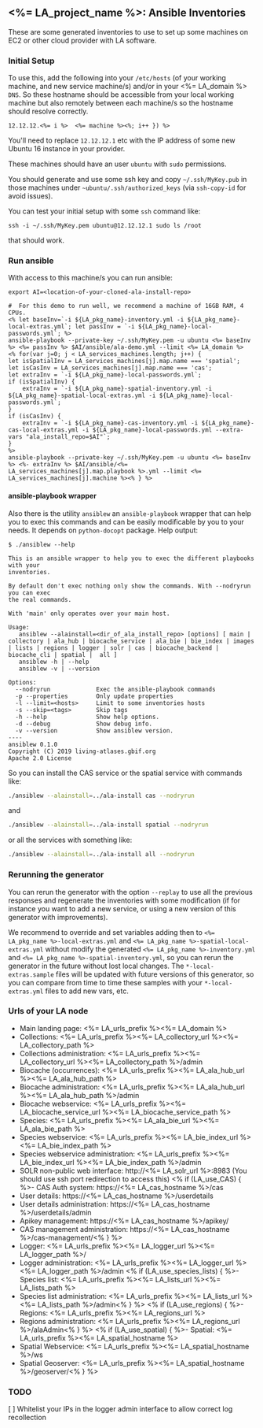 ## <%= LA_project_name %>: Ansible Inventories

These are some generated inventories to use to set up some machines on EC2 or other cloud provider with LA software.

### Initial Setup

To use this, add the following into your `/etc/hosts` (of your working machine, and new service machine/s) and/or in your <%= LA_domain %> `DNS`. So these hostname should be accessible from your local working machine but also remotely between each machine/s so the hostname should resolve correctly.

```<% let i=12; LA_machines.forEach(machine => { %>
12.12.12.<%= i %>  <%= machine %><%; i++ }) %>
```

You'll need to replace `12.12.12.1` etc with the IP address of some new Ubuntu 16 instance in your provider.

These machines should have an user `ubuntu` with `sudo` permissions.

You should generate and use some ssh key and copy `~/.ssh/MyKey.pub` in those machines under `~ubuntu/.ssh/authorized_keys` (via `ssh-copy-id` for avoid issues).

You can test your initial setup with some `ssh` command like:
```
ssh -i ~/.ssh/MyKey.pem ubuntu@12.12.12.1 sudo ls /root
```
that should work.

### Run ansible

With access to this machine/s you can run ansible:

```
export AI=<location-of-your-cloned-ala-install-repo>

#  For this demo to run well, we recommend a machine of 16GB RAM, 4 CPUs.
<% let baseInv=`-i ${LA_pkg_name}-inventory.yml -i ${LA_pkg_name}-local-extras.yml`; let passInv = `-i ${LA_pkg_name}-local-passwords.yml`; %>
ansible-playbook --private-key ~/.ssh/MyKey.pem -u ubuntu <%= baseInv %> <%= passInv %> $AI/ansible/ala-demo.yml --limit <%= LA_domain %>
<% for(var j=0; j < LA_services_machines.length; j++) {
let isSpatialInv = LA_services_machines[j].map.name === 'spatial';
let isCasInv = LA_services_machines[j].map.name === 'cas';
let extraInv = `-i ${LA_pkg_name}-local-passwords.yml`;
if (isSpatialInv) {
    extraInv = `-i ${LA_pkg_name}-spatial-inventory.yml -i ${LA_pkg_name}-spatial-local-extras.yml -i ${LA_pkg_name}-local-passwords.yml`;
}
if (isCasInv) {
    extraInv = `-i ${LA_pkg_name}-cas-inventory.yml -i ${LA_pkg_name}-cas-local-extras.yml -i ${LA_pkg_name}-local-passwords.yml --extra-vars "ala_install_repo=$AI"`;
}
%>
ansible-playbook --private-key ~/.ssh/MyKey.pem -u ubuntu <%= baseInv %> <%- extraInv %> $AI/ansible/<%= LA_services_machines[j].map.playbook %>.yml --limit <%= LA_services_machines[j].machine %><% } %>
```
#### ansible-playbook wrapper

Also there is the utility `ansiblew` an `ansible-playbook` wrapper that can help you to exec this commands and can be easily modificable by you to your needs. It depends on `python-docopt` package. Help output:

```
$ ./ansiblew --help

This is an ansible wrapper to help you to exec the different playbooks with your
inventories.

By default don't exec nothing only show the commands. With --nodryrun you can exec
the real commands.

With 'main' only operates over your main host.

Usage:
   ansiblew --alainstall=<dir_of_ala_install_repo> [options] [ main | collectory | ala_hub | biocache_service | ala_bie | bie_index | images | lists | regions | logger | solr | cas | biocache_backend | biocache_cli | spatial |  all ]
   ansiblew -h | --help
   ansiblew -v | --version

Options:
  --nodryrun             Exec the ansible-playbook commands
  -p --properties        Only update properties
  -l --limit=<hosts>     Limit to some inventories hosts
  -s --skip=<tags>       Skip tags
  -h --help              Show help options.
  -d --debug             Show debug info.
  -v --version           Show ansiblew version.
----
ansiblew 0.1.0
Copyright (C) 2019 living-atlases.gbif.org
Apache 2.0 License
```
So you can install the CAS service or the spatial service with commands like:

```bash
./ansiblew --alainstall=../ala-install cas --nodryrun
```

and

```bash
./ansiblew --alainstall=../ala-install spatial --nodryrun
```

or all the services with something like:

```bash
./ansiblew --alainstall=../ala-install all --nodryrun
```

### Rerunning the generator

You can rerun the generator with the option `--replay` to use all the previous responses and regenerate the inventories with some modification (if for instance you want to add a new service, or using a new version of this generator with improvements).

We recommend to override and set variables adding then to `<%= LA_pkg_name %>-local-extras.yml` and `<%= LA_pkg_name %>-spatial-local-extras.yml` without modify the generated `<%= LA_pkg_name %>-inventory.yml` and `<%= LA_pkg_name %>-spatial-inventory.yml`, so you can rerun the generator in the future without lost local changes. The `*-local-extras.sample` files will be updated with future versions of this generator, so you can compare from time to time these samples with your `*-local-extras.yml` files to add new vars, etc.

### Urls of your LA node

- Main landing page: <%= LA_urls_prefix %><%= LA_domain %>
- Collections: <%= LA_urls_prefix %><%= LA_collectory_url %><%= LA_collectory_path %>
- Collections administration: <%= LA_urls_prefix %><%= LA_collectory_url %><%= LA_collectory_path %>/admin
- Biocache (occurrences): <%= LA_urls_prefix %><%= LA_ala_hub_url %><%= LA_ala_hub_path %>
- Biocache administration: <%= LA_urls_prefix %><%= LA_ala_hub_url %><%= LA_ala_hub_path %>/admin
- Biocache webservice: <%= LA_urls_prefix %><%= LA_biocache_service_url %><%= LA_biocache_service_path %>
- Species: <%= LA_urls_prefix %><%= LA_ala_bie_url %><%= LA_ala_bie_path %>
- Species webservice: <%= LA_urls_prefix %><%= LA_bie_index_url %><%= LA_bie_index_path %>
- Species webservice administration: <%= LA_urls_prefix %><%= LA_bie_index_url %><%= LA_bie_index_path %>/admin
- SOLR non-public web interface: http://<%= LA_solr_url %>:8983 (You should use ssh port redirection to access this)
<% if (LA_use_CAS) { %>- CAS Auth system: https://<%= LA_cas_hostname %>/cas
- User details: https://<%= LA_cas_hostname %>/userdetails
- User details administration: https://<%= LA_cas_hostname %>/userdetails/admin
- Apikey management: https://<%= LA_cas_hostname %>/apikey/
- CAS management administration: https://<%= LA_cas_hostname %>/cas-management/<% } %>
- Logger: <%= LA_urls_prefix %><%= LA_logger_url %><%= LA_logger_path %>/
- Logger administration: <%= LA_urls_prefix %><%= LA_logger_url %><%= LA_logger_path %>/admin
<% if (LA_use_species_lists) { %>- Species list: <%= LA_urls_prefix %><%= LA_lists_url %><%= LA_lists_path %>
- Species list administration: <%= LA_urls_prefix %><%= LA_lists_url %><%= LA_lists_path %>/admin<% } %>
<% if (LA_use_regions) { %>- Regions: <%= LA_urls_prefix %><%= LA_regions_url %>
- Regions administration: <%= LA_urls_prefix %><%= LA_regions_url %>/alaAdmin<% } %>
<% if (LA_use_spatial) { %>- Spatial: <%= LA_urls_prefix %><%= LA_spatial_hostname %>
- Spatial Webservice: <%= LA_urls_prefix %><%= LA_spatial_hostname %>/ws
- Spatial Geoserver: <%= LA_urls_prefix %><%= LA_spatial_hostname %>/geoserver/<% } %>

### TODO

[ ] Whitelist your IPs in the logger admin interface to allow correct log recollection
